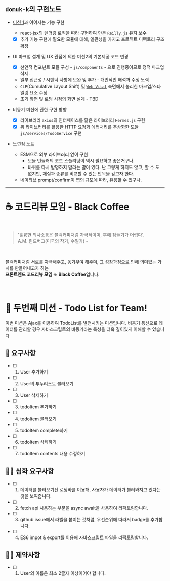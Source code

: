 ## `domuk-k`의 구현노트

- [미션 1](https://github.com/next-step/js-todo-list-step1/tree/domuk-k)과 이어지는 기능 구현

  - react-jsx의 렌더링 로직을 따라 구현하여 만든 `Reilly.js` 유지 보수
  - [x] 추가 기능 구현에 필요한 모듈에 대해, 일관성을 가지고 프로젝트 디렉토리 구조 확장

- UI 마크업 설계 및 UX 관점에 의한 미션2의 기본제공 코드 변경

  - [x] 선언적 컴포넌트 모듈 구성 - `js/components` - 으로 진행중이므로 정적 마크업 삭제.
  - 일부 접근성 / 시맨틱 사항에 보완 및 추가 - 개인적인 해석과 수정 노력
  - `CLP`(Cumulative Layout Shift) 및 [`Web Vital`](https://web.dev/vitals/) 측면에서 불리한 마크업/스타일링 요소 수정
  - 초기 화면 및 로딩 시점의 화면 설계 - TBD

- 비동기 미션에 관한 구현 방향

  - [x] 라이브러리 `axios`의 인터페이스를 닮은 라이브러리 `Hermes.js` 구현
  - [x] 위 라이브러리를 활용한 HTTP 요청과 에러처리를 추상화한 모듈 `js/services/TodoService` 구현

- 느낀점 노트
  - ESM으로 외부 라이브러리 없이 구현
    - 모듈 번들러의 코드 스플리팅이 역시 필요하고 좋은거구나.
    - 바퀴를 다시 발명하지 말라는 말이 있다. 난 그렇게 하지도 않고, 할 수 도 없지만, 재질과 종류를 비교할 수 있는 안목을 갖고자 한다.
  - 네이티브 prompt/confirm이 앱의 규모에 따라, 유용할 수 있구나.

---

# ☕️ 코드리뷰 모임 - Black Coffee

<br>

> '훌륭한 의사소통은 블랙커피처럼 자극적이며, 후에 잠들기가 어렵다'. <br> A.M. 린드버그(미국의 작가, 수필가) -

<br>

블랙커피처럼 서로를 자극해주고, 동기부여 해주며, 그 성장과정으로 인해 의미있는 가치를 만들어내고자 하는  
**프론트엔드 코드리뷰 모임** ☕️ **Black Coffee**입니다.

<br>

# 🚀 두번째 미션 - Todo List for Team!

이번 미션은 Ajax를 이용하여 TodoList를 발전시키는 미션입니다. 비동기 통신으로 데이터를 관리할 경우 자바스크립트의 비동기라는 특성을 더욱 깊이있게 이해할 수 있습니다

## 🎯 요구사항

- [ ] 1. User 추가하기
- [ ] 2. User의 투두리스트 불러오기
- [ ] 3. User 삭제하기
- [ ] 3. todoItem 추가하기
- [ ] 4. todoItem 불러오기
- [ ] 5. todoItem complete하기
- [ ] 6. todoItem 삭제하기
- [ ] 7. todoItem contents 내용 수정하기

## 🎯🎯 심화 요구사항

- [ ] 1. 데이터를 불러오기전 로딩바를 이용해, 사용자가 데이터가 불러와지고 있다는 것을 보여줍니다.
- [ ] 2. fetch api 사용하는 부분을 async await을 사용하여 리팩토링합니다.
- [ ] 3. github issue에서 라벨을 붙이는 것처럼, 우선순위에 따라서 badge를 추가합니다.
- [ ] 4. ES6 impot & export를 이용해 자바스크립트 파일을 리팩토링합니다.

## 🕵️‍♂️ 제약사항

- [ ] 1. User의 이름은 최소 2글자 이상이어야 합니다.

<br/><br/>
